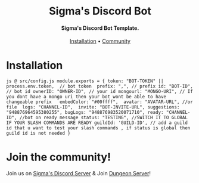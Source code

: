 <h1 align="center">
  <br>
  Sigma's Discord Bot
  <br>
</h1>

<h4 align="center">Sigma's Discord Bot Template.</h4>

<p align="center">
  <a href="#installation">Installation</a>
  •
  <a href="#join-the-community">Community</a>
</p>

# Installation

`js
@ src/config.js
module.exports = {
  token: "BOT-TOKEN" || process.env.token,  // bot token 
    prefix: ",", // prefix
  id: "BOT-ID", // bot id
    ownerID: "OWNER-ID", // your id
    mongourl: "MONGO-URI", // If you dont have a mongo uri then your bot wont be able to have changeable prefix  
    embedColor: "#00ffff", 
    avatar: "AVATAR-URL", //or file 
    logs: "CHANNEL-ID", 
  invite: "BOT-INVITE-URL",
  suggestions: "948876964595380255",
  bugLogs: "948876983520071710",
  ready: "CHANNEL-ID", //bot on ready message
  status: "TESTING", //SWITCH IT TO GLOBAL IF YOUR SLASH COMMANDS ARE READY
   guildId: 'GUILD-ID', // add a guild id that u want to test your slash commands , if status is global then guild id is not needed
}`

# Join the community!

Join us on [Sigma's Discord Server](https://dsc.sigmaxii.com) & Join [Dungeon Server](https://dungeon.sigmaxii.com)!
